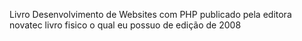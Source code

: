Livro Desenvolvimento de Websites com PHP publicado pela editora novatec
livro fisico o qual eu possuo de edição de 2008